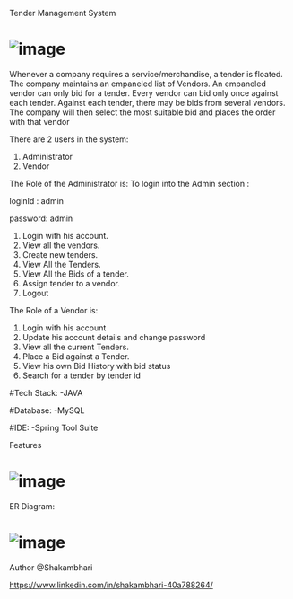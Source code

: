 Tender Management System


# ![image](https://www.canva.com/design/DAFfB12rkdk/1Id5NsvUfAbFc4CCsNGq2g/edit?utm_content=DAFfB12rkdk&utm_campaign=designshare&utm_medium=link2&utm_source=sharebutton)

Whenever a company requires a service/merchandise, a tender is floated. The
company maintains an empaneled list of Vendors. An empaneled vendor can only bid
for a tender. Every vendor can bid only once against each tender. Against each tender,
there may be bids from several vendors. The company will then select the most suitable
bid and places the order with that vendor

There are 2 users in the system:

1. Administrator
2. Vendor

The Role of the Administrator is:
To login into the Admin section :

loginId : admin

password: admin

1. Login with his account.
2. View all the vendors.
3. Create new tenders.
4. View All the Tenders.
5. View All the Bids of a tender.
6. Assign tender to a vendor.
7. Logout

The Role of a Vendor is:
1. Login with his account
2. Update his account details and change password
3. View all the current Tenders.
4. Place a Bid against a Tender.
5. View his own Bid History with bid status
6. Search for a tender by tender id

#Tech Stack:
-JAVA

#Database:
-MySQL

#IDE:
-Spring Tool Suite

Features

# ![image](https://i.ibb.co/zRjq2Gp/Whats-App-Image-2023-03-26-at-9-57-11-AM.jpg)

ER Diagram:

# ![image](https://i.ibb.co/x1YGfD3/Screenshot-38.png)

Author
@Shakambhari

https://www.linkedin.com/in/shakambhari-40a788264/
